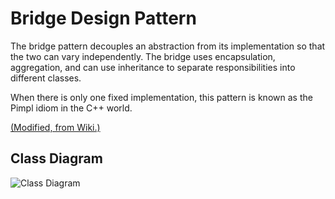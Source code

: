 # Bridge Design Pattern

The bridge pattern decouples an abstraction from its implementation so that the two can vary independently. The bridge uses encapsulation, aggregation, and can use inheritance to separate responsibilities into different classes.

When there is only one fixed implementation, this pattern is known as the Pimpl idiom in the C++ world.

[(Modified, from Wiki.)](https://en.wikipedia.org/wiki/Bridge_pattern)

## Class Diagram

![Class Diagram](http://www.plantuml.com/plantuml/Bridge?cache=no&src=https://raw.githubusercontent.com/JurajX/Notes/design-patterns/DesignPatterns/Bridge/theory.puml)
